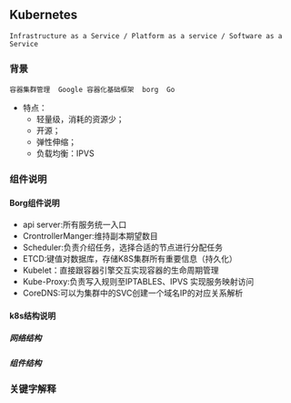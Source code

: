 ## Kubernetes
    Infrastructure as a Service / Platform as a service / Software as a Service
### 背景
    容器集群管理  Google 容器化基础框架  borg  Go
    
   - 特点：
     - 轻量级，消耗的资源少；
     - 开源；
     - 弹性伸缩；
     - 负载均衡：IPVS
### 组件说明
#### Borg组件说明
   - api server:所有服务统一入口
   - CrontrollerManger:维持副本期望数目
   - Scheduler:负责介绍任务，选择合适的节点进行分配任务
   - ETCD:键值对数据库，存储K8S集群所有重要信息（持久化）
   - Kubelet：直接跟容器引擎交互实现容器的生命周期管理
   - Kube-Proxy:负责写入规则至IPTABLES、IPVS 实现服务映射访问
   - CoreDNS:可以为集群中的SVC创建一个域名IP的对应关系解析
#### k8s结构说明
##### 网络结构

##### 组件结构 



### 关键字解释
